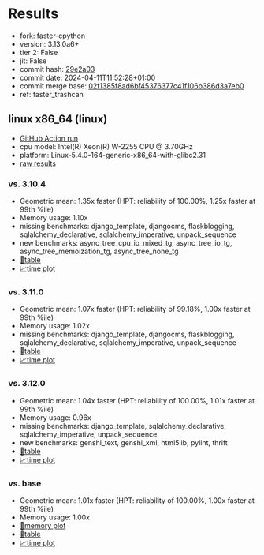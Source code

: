 # Results

- fork: faster-cpython
- version: 3.13.0a6+
- tier 2: False
- jit: False
- commit hash: [29e2a03](https://github.com/faster%2dcpython/cpython/commit/29e2a03)
- commit date: 2024-04-11T11:52:28+01:00
- commit merge base: [02f1385f8ad6bf45376377c41f106b386d3a7eb0](https://github.com/faster%2dcpython/cpython/commit/02f1385f8ad6bf45376377c41f106b386d3a7eb0)
- ref: faster_trashcan

## linux x86_64 (linux)

- [GitHub Action run](https://github.com/faster-cpython/benchmarking/actions/runs/8645603762)
- cpu model: Intel(R) Xeon(R) W-2255 CPU @ 3.70GHz
- platform: Linux-5.4.0-164-generic-x86_64-with-glibc2.31
- [raw results](bm-20240411-linux-x86_64-faster%252dcpython-faster_trashcan-3.13.0a6%2B-29e2a03.json)

### vs. 3.10.4

- Geometric mean: 1.35x faster (HPT: reliability of 100.00%, 1.25x faster at 99th %ile)
- Memory usage: 1.10x
- missing benchmarks: django_template, djangocms, flaskblogging, sqlalchemy_declarative, sqlalchemy_imperative, unpack_sequence
- new benchmarks: async_tree_cpu_io_mixed_tg, async_tree_io_tg, async_tree_memoization_tg, async_tree_none_tg
- [📄table](bm-20240411-linux-x86_64-faster%252dcpython-faster_trashcan-3.13.0a6%2B-29e2a03-vs-3.10.4.md)
- [📈time plot](bm-20240411-linux-x86_64-faster%252dcpython-faster_trashcan-3.13.0a6%2B-29e2a03-vs-3.10.4.png)

### vs. 3.11.0

- Geometric mean: 1.07x faster (HPT: reliability of 99.18%, 1.00x faster at 99th %ile)
- Memory usage: 1.02x
- missing benchmarks: django_template, djangocms, flaskblogging, sqlalchemy_declarative, sqlalchemy_imperative, unpack_sequence
- [📄table](bm-20240411-linux-x86_64-faster%252dcpython-faster_trashcan-3.13.0a6%2B-29e2a03-vs-3.11.0.md)
- [📈time plot](bm-20240411-linux-x86_64-faster%252dcpython-faster_trashcan-3.13.0a6%2B-29e2a03-vs-3.11.0.png)

### vs. 3.12.0

- Geometric mean: 1.04x faster (HPT: reliability of 100.00%, 1.01x faster at 99th %ile)
- Memory usage: 0.96x
- missing benchmarks: django_template, sqlalchemy_declarative, sqlalchemy_imperative, unpack_sequence
- new benchmarks: genshi_text, genshi_xml, html5lib, pylint, thrift
- [📄table](bm-20240411-linux-x86_64-faster%252dcpython-faster_trashcan-3.13.0a6%2B-29e2a03-vs-3.12.0.md)
- [📈time plot](bm-20240411-linux-x86_64-faster%252dcpython-faster_trashcan-3.13.0a6%2B-29e2a03-vs-3.12.0.png)

### vs. base

- Geometric mean: 1.01x faster (HPT: reliability of 100.00%, 1.00x faster at 99th %ile)
- Memory usage: 1.00x
- [🧠memory plot](bm-20240411-linux-x86_64-faster%252dcpython-faster_trashcan-3.13.0a6%2B-29e2a03-vs-base-mem.png)
- [📄table](bm-20240411-linux-x86_64-faster%252dcpython-faster_trashcan-3.13.0a6%2B-29e2a03-vs-base.md)
- [📈time plot](bm-20240411-linux-x86_64-faster%252dcpython-faster_trashcan-3.13.0a6%2B-29e2a03-vs-base.png)

